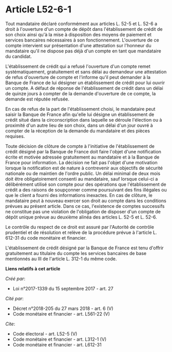 # Article L52-6-1

Tout mandataire déclaré conformément aux articles L. 52-5 et L. 52-6 a droit à l'ouverture d'un compte de dépôt dans
l'établissement de crédit de son choix ainsi qu'à la mise à disposition des moyens de paiement et services bancaires
nécessaires à son fonctionnement. L'ouverture de ce compte intervient sur présentation d'une attestation sur l'honneur du
mandataire qu'il ne dispose pas déjà d'un compte en tant que mandataire du candidat. 

L'établissement de crédit qui a refusé l'ouverture d'un compte remet systématiquement, gratuitement et sans délai au
demandeur une attestation de refus d'ouverture de compte et l'informe qu'il peut demander à la Banque de France de lui
désigner un établissement de crédit pour lui ouvrir un compte. A défaut de réponse de l'établissement de crédit dans un délai
de quinze jours à compter de la demande d'ouverture de ce compte, la demande est réputée refusée. 

En cas de refus de la part de l'établissement choisi, le mandataire peut saisir la Banque de France afin qu'elle lui désigne
un établissement de crédit situé dans la circonscription dans laquelle se déroule l'élection ou à proximité d'un autre lieu
de son choix, dans un délai d'un jour ouvré à compter de la réception de la demande du mandataire et des pièces requises. 

Toute décision de clôture de compte à l'initiative de l'établissement de crédit désigné par la Banque de France doit faire
l'objet d'une notification écrite et motivée adressée gratuitement au mandataire et à la Banque de France pour information.
La décision ne fait pas l'objet d'une motivation lorsque la notification est de nature à contrevenir aux objectifs de
sécurité nationale ou de maintien de l'ordre public. Un délai minimal de deux mois doit être obligatoirement consenti au
mandataire, sauf lorsque celui-ci a délibérément utilisé son compte pour des opérations que l'établissement de crédit a des
raisons de soupçonner comme poursuivant des fins illégales ou que le client a fourni des informations inexactes. En cas de
clôture, le mandataire peut à nouveau exercer son droit au compte dans les conditions prévues au présent article. Dans ce
cas, l'existence de comptes successifs ne constitue pas une violation de l'obligation de disposer d'un compte de dépôt unique
prévue au deuxième alinéa des articles L. 52-5 et L. 52-6. 

Le contrôle du respect de ce droit est assuré par l'Autorité de contrôle prudentiel et de résolution et relève de la
procédure prévue à l'article L. 612-31 du code monétaire et financier. 

L'établissement de crédit désigné par la Banque de France est tenu d'offrir gratuitement au titulaire du compte les services
bancaires de base mentionnés au III de l'article L. 312-1 du même code.

**Liens relatifs à cet article**

_Créé par_:

  - Loi n°2017-1339 du 15 septembre 2017 - art. 27

_Cité par_:

  - Décret n°2018-205 du 27 mars 2018 - art. 6 (V)
  - Code monétaire et financier - art. L561-22 (V)

_Cite_:

  - Code électoral - art. L52-5 (V)
  - Code monétaire et financier - art. L312-1 (V)
  - Code monétaire et financier - art. L612-31
